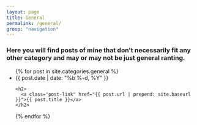 ```yaml
---
layout: page
title: General
permalink: /general/
group: "navigation"
---
```


### Here you will find posts of mine that don't necessarily fit any other category and may or may not be just general ranting.
<ul class="post-list">
{% for post in site.categories.general %}
  <li>
    <span class="post-meta">{{ post.date | date: "%b %-d, %Y" }}</span>

    <h2>
      <a class="post-link" href="{{ post.url | prepend: site.baseurl }}">{{ post.title }}</a>
    </h2>
  </li>
{% endfor %}
</ul>